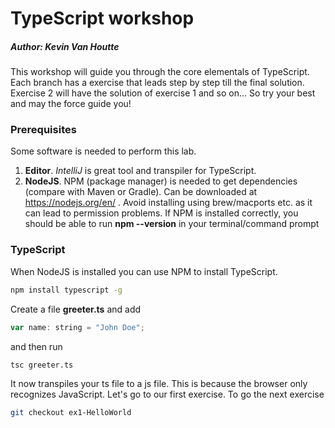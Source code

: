 # TypeScript workshop
##### Author: Kevin Van Houtte

This workshop will guide you through the core elementals of TypeScript.
Each branch has a exercise that leads step by step till the final solution.
Exercise 2 will have the solution of exercise 1 and so on... 
So try your best and may the force guide you!


### Prerequisites
Some software is needed to perform this lab.  
1. **Editor**.  *IntelliJ* is great tool and transpiler for TypeScript.  
2. **NodeJS**. NPM (package manager) is needed to get dependencies (compare with Maven or Gradle). Can be downloaded at https://nodejs.org/en/ . Avoid installing using brew/macports etc. as it can lead to permission problems. If NPM is installed correctly, you should be able to run **npm --version** in your terminal/command prompt

### TypeScript
When NodeJS is installed you can use NPM to install TypeScript.
```sh
npm install typescript -g
```

Create a file **greeter.ts** and add 
```javascript
var name: string = "John Doe";
```

and then run 
```sh
tsc greeter.ts
```

It now transpiles your ts file to a js file. This is because the browser only recognizes JavaScript. 
Let's go to our first exercise.
To go the next exercise 
```sh
git checkout ex1-HelloWorld
```


